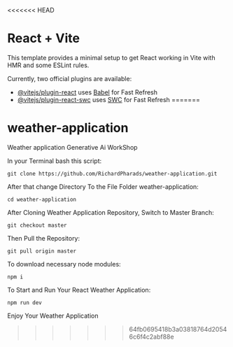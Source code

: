 <<<<<<< HEAD
# React + Vite

This template provides a minimal setup to get React working in Vite with HMR and some ESLint rules.

Currently, two official plugins are available:

- [@vitejs/plugin-react](https://github.com/vitejs/vite-plugin-react/blob/main/packages/plugin-react/README.md) uses [Babel](https://babeljs.io/) for Fast Refresh
- [@vitejs/plugin-react-swc](https://github.com/vitejs/vite-plugin-react-swc) uses [SWC](https://swc.rs/) for Fast Refresh
=======
# weather-application

Weather application Generative Ai WorkShop

In your Terminal bash this script: 

	git clone https://github.com/RichardPharads/weather-application.git
 
After that change Directory To the File Folder weather-application:

	cd weather-application

After Cloning Weather Application Repository, Switch to Master Branch: 

	git checkout master

Then Pull the Repository: 

  	git pull origin master
   
To download necessary node modules:

   	npm i
    
To Start and Run Your React Weather Application: 

    npm run dev

Enjoy Your Weather Application 
>>>>>>> 64fb0695418b3a03818764d20546c6f4c2abf88e
